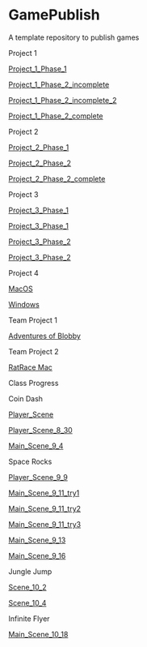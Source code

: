 # GamePublish
A template repository to publish games

Project 1

[Project_1_Phase_1](coin-dash-2-phase-1)

[Project_1_Phase_2_incomplete](hockey_dash_9_25)

[Project_1_Phase_2_incomplete_2](hockey_dash_9_25_2)

[Project_1_Phase_2_complete](project1_phase2_10_28)


Project 2

[Project_2_Phase_1](project2_phase1_10_14)

[Project_2_Phase_2](project2_phase2_10_24)

[Project_2_Phase_2_complete](project2_phase2_11_1)

Project 3

[Project_3_Phase_1](mini-golf-project3-phase-1)

[Project_3_Phase_1](mini_golf_11_9)

[Project_3_Phase_2](myminigolf_11_15_2)

[Project_3_Phase_2](mini_golf_12_5)

Project 4

[MacOS](project4_macOS)

[Windows](Scramble_Windows)

Team Project 1

[Adventures of Blobby](Adventures_of_Blobby)

Team Project 2


[RatRace Mac](RatRace.dmg)



Class Progress

Coin Dash

[Player_Scene](player_scene)

[Player_Scene_8_30](player_scene_8_30)

[Main_Scene_9_4](main_scene_9_4)


Space Rocks

[Player_Scene_9_9](player_scene_9_9)

[Main_Scene_9_11_try1](sr_main_9_11)

[Main_Scene_9_11_try2](sr_main_9_11_try2)

[Main_Scene_9_11_try3](sr_main_9_11_try3)

[Main_Scene_9_13](main_scene_9_13)

[Main_Scene_9_16](main_scene_9_16)

Jungle Jump

[Scene_10_2](scene_10_2)

[Scene_10_4](scene_10_4)


Infinite Flyer

[Main_Scene_10_18](scene_10_18_2)


